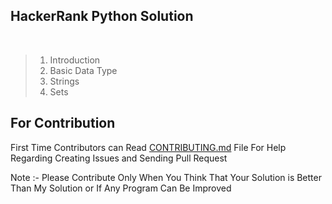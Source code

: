 ## HackerRank Python Solution

<br>

> 1. Introduction
> 2. Basic Data Type
> 3. Strings
> 4. Sets


## For Contribution

First Time Contributors can Read [CONTRIBUTING.md](CONTRIBUTING.md) File For Help Regarding Creating Issues and Sending Pull Request

Note :- Please Contribute Only When You Think That Your Solution is Better Than My Solution or If Any Program Can Be Improved